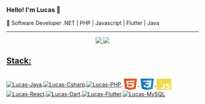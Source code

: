 ### Hello! I'm Lucas 👋

🔭 Software Developer .NET | PHP | Javascript | Flutter | Java

<hr>

<div align="center">
  <a href="https://github.com/yoshinolucas">
  <img height="180em" src="https://github-readme-stats.vercel.app/api?username=yoshinolucas&show_icons=true&theme=dark&include_all_commits=true&count_private=true"/>
  <img height="180em" src="https://github-readme-stats.vercel.app/api/top-langs/?username=yoshinolucas&layout=compact&langs_count=7&theme=dark"/>
</div>

## Stack:
<div style="display: inline_block"><br>
  <img  align="center" alt="Lucas-Java" height="30" width="40" src="https://cdn.jsdelivr.net/gh/devicons/devicon/icons/java/java-original.svg" />
  <img  align="center" alt="Lucas-Csharp" height="30" width="40" src="https://cdn.jsdelivr.net/gh/devicons/devicon/icons/csharp/csharp-original.svg" />
  <img align="center" alt="Lucas-PHP" height="40" width="60" src="https://cdn.jsdelivr.net/gh/devicons/devicon/icons/php/php-original.svg"">
  <img align="center" alt="Lucas-HTML" height="30" width="40" src="https://raw.githubusercontent.com/devicons/devicon/master/icons/html5/html5-original.svg">
  <img align="center" alt="Lucas-CSS" height="30" width="40" src="https://raw.githubusercontent.com/devicons/devicon/master/icons/css3/css3-original.svg">
  <img align="center" alt="Lucas-JS" height="30" width="40" src="https://raw.githubusercontent.com/devicons/devicon/master/icons/javascript/javascript-plain.svg">
  <img align="center" alt="Lucas-React" height="30" width="40" src="https://cdn.jsdelivr.net/gh/devicons/devicon/icons/react/react-original.svg" />  
  <img align="center" alt="Lucas-Dart" height="30" width="40" src="https://cdn.jsdelivr.net/gh/devicons/devicon/icons/dart/dart-plain-wordmark.svg" />
  <img align="center" alt="Lucas-Flutter" height="30" width="40" src="https://cdn.jsdelivr.net/gh/devicons/devicon/icons/flutter/flutter-original.svg" />
    
  <img align="center" alt="Lucas-MySQL" height="40" width="40" src="https://cdn.jsdelivr.net/gh/devicons/devicon/icons/mysql/mysql-plain-wordmark.svg" />
</div>




